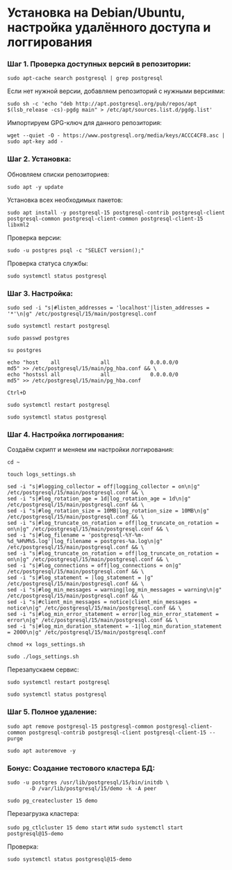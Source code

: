 # Установка на Debian/Ubuntu, настройка удалённого доступа и логгирования

### Шаг 1. Проверка доступных версий в репозитории:

``sudo apt-cache search postgresql | grep postgresql``

Если нет нужной версии, добавляем репозиторий с нужными версиями:

```
sudo sh -c 'echo "deb http://apt.postgresql.org/pub/repos/apt $(lsb_release -cs)-pgdg main" > /etc/apt/sources.list.d/pgdg.list'
```

Импортируем GPG-ключ для данного репозитория:

```
wget --quiet -O - https://www.postgresql.org/media/keys/ACCC4CF8.asc | sudo apt-key add -
```

### Шаг 2. Установка:

Обновляем списки репозиториев:

``sudo apt -y update``

Установка всех необходимых пакетов:

```
sudo apt install -y postgresql-15 postgresql-contrib postgresql-client postgresql-common postgresql-client-common postgresql-client-15 libxml2
```

Проверка версии:

``sudo -u postgres psql -c "SELECT version();"``

Проверка статуса службы:

``sudo systemctl status postgresql``

### Шаг 3. Настройка:

```
sudo sed -i "s|#listen_addresses = 'localhost'|listen_addresses = '*'\n|g" /etc/postgresql/15/main/postgresql.conf
```

``sudo systemctl restart postgresql``

``sudo passwd postgres``

``su postgres``

```
echo "host    all             all             0.0.0.0/0                  md5" >> /etc/postgresql/15/main/pg_hba.conf && \
echo "hostssl all             all             0.0.0.0/0                  md5" >> /etc/postgresql/15/main/pg_hba.conf
```

``Ctrl+D``

``sudo systemctl restart postgresql``

``sudo systemctl status postgresql``

### Шаг 4. Настройка логгирования:

Создаём скрипт и меняем им настройки логгирования:

``cd ~``

``touch logs_settings.sh``

```
sed -i "s|#logging_collector = off|logging_collector = on\n|g" /etc/postgresql/15/main/postgresql.conf && \
sed -i "s|#log_rotation_age = 1d|log_rotation_age = 1d\n|g" /etc/postgresql/15/main/postgresql.conf && \
sed -i "s|#log_rotation_size = 10MB|log_rotation_size = 10MB\n|g" /etc/postgresql/15/main/postgresql.conf && \
sed -i "s|#log_truncate_on_rotation = off|log_truncate_on_rotation = on\n|g" /etc/postgresql/15/main/postgresql.conf && \
sed -i "s|#log_filename = 'postgresql-%Y-%m-%d_%H%M%S.log'|log_filename = postgres-%a.log\n|g" /etc/postgresql/15/main/postgresql.conf && \
sed -i "s|#log_truncate_on_rotation = off|log_truncate_on_rotation = on\n|g" /etc/postgresql/15/main/postgresql.conf && \
sed -i "s|#log_connections = off|log_connections = on|g" /etc/postgresql/15/main/postgresql.conf && \
sed -i "s|#log_statement = |log_statement = |g" /etc/postgresql/15/main/postgresql.conf && \
sed -i "s|#log_min_messages = warning|log_min_messages = warning\n|g" /etc/postgresql/15/main/postgresql.conf && \
sed -i "s|#client_min_messages = notice|client_min_messages = notice\n|g" /etc/postgresql/15/main/postgresql.conf && \
sed -i "s|#log_min_error_statement = error|log_min_error_statement = error\n|g" /etc/postgresql/15/main/postgresql.conf && \
sed -i "s|#log_min_duration_statement = -1|log_min_duration_statement = 2000\n|g" /etc/postgresql/15/main/postgresql.conf
```

``chmod +x logs_settings.sh``

``sudo ./logs_settings.sh``

Перезапускаем сервис:

``sudo systemctl restart postgresql``

``sudo systemctl status postgresql``

### Шаг 5. Полное удаление:

```
sudo apt remove postgresql-15 postgresql-common postgresql-client-common postgresql-contrib postgresql-client postgresql-client-15 --purge
```

``sudo apt autoremove -y``

### Бонус: Создание тестового кластера БД:

```
sudo -u postgres /usr/lib/postgresql/15/bin/initdb \
       -D /var/lib/postgresql/15/demo -k -A peer
```

``sudo pg_createcluster 15 demo``

Перезагрузка кластера:

``sudo pg_ctlcluster 15 demo start`` или ``sudo systemctl start postgresql@15-demo``

Проверка:

``sudo systemctl status postgresql@15-demo``

